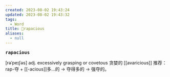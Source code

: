 ```yaml
---
created: 2023-08-02 19:43:24
updated: 2023-08-02 19:43:32
tags:
  - Word
title: 📖rapacious
aliases:
  - null
---
```


<pre><strong>rapacious</strong></pre>
[rəˈpeɪʃəs]
adj. excessively grasping or covetous 贪婪的
[[avaricious]]
推荐：rap-夺 + [[-acious]]多…的 → 夺得多的 → 强夺的。